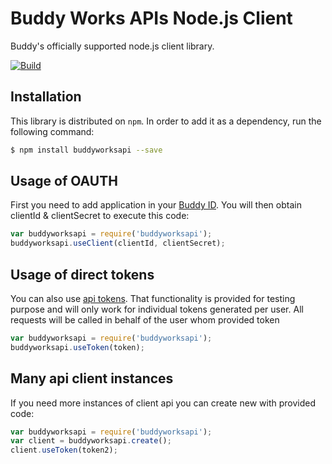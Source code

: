 # Buddy Works APIs Node.js Client
Buddy's officially supported node.js client library.

[![Build](https://api.travis-ci.org/buddy-works/buddy-works-node-api.svg?branch=master)](https://api.travis-ci.org/buddy-works/buddy-works-node-api)

## Installation

This library is distributed on `npm`. In order to add it as a dependency,
run the following command:

``` sh
$ npm install buddyworksapi --save
```
 
## Usage of OAUTH

First you need to add application in your [Buddy ID](https://app.buddy.works/my-apps).
You will then obtain clientId & clientSecret to execute this code:

```javascript
var buddyworksapi = require('buddyworksapi');
buddyworksapi.useClient(clientId, clientSecret);
```

## Usage of direct tokens

You can also use [api tokens](https://app.buddy.works/api-tokens).
That functionality is provided for testing purpose and will only work for individual tokens generated per user.
All requests will be called in behalf of the user whom provided token 
 
```javascript
var buddyworksapi = require('buddyworksapi');
buddyworksapi.useToken(token);
```

## Many api client instances

If you need more instances of client api you can create new with provided code:

```javascript
var buddyworksapi = require('buddyworksapi');
var client = buddyworksapi.create();
client.useToken(token2);
```
